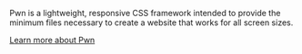 Pwn is a lightweight, responsive CSS framework intended to provide the minimum files necessary 
to create a website that works for all screen sizes.

[Learn more about Pwn](https://brytecore.github.io/pwn)